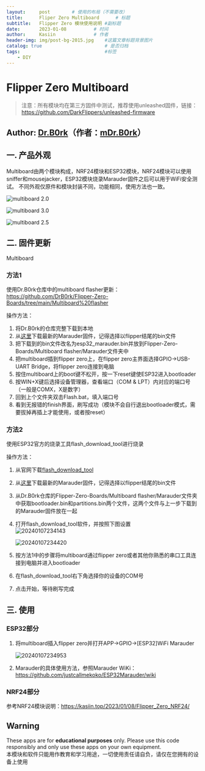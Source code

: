 ```yaml
---
layout:     post   		# 使用的布局（不需要改）
title:      Fliper Zero Multiboard		# 标题 
subtitle:   Flipper Zero 模块使用说明 #副标题
date:       2023-01-08			# 时间
author:     Kasiin 				# 作者
header-img: img/post-bg-2015.jpg 	#这篇文章标题背景图片
catalog: true 						# 是否归档
tags:								#标签
    - DIY
---
```

# Flipper Zero Multiboard

>注意：所有模块均在第三方固件中测试，推荐使用unleashed固件，链接：https://github.com/DarkFlippers/unleashed-firmware

## Author: [Dr.B0rk](https://github.com/DrB0rk/Flipper-Zero-Boards)（作者：[mDr.B0rk](https://github.com/DrB0rk/Flipper-Zero-Boards)）

## 一. 产品外观
Multiboard由两个模块构成，NRF24模块和ESP32模块，NRF24模块可以使用sniffer和mousejacker，ESP32模块烧录Marauder固件之后可以用于WiFi安全测试。
不同外观仅原件和模块封装不同，功能相同，使用方法也一致。  

![multiboard 2.0](https://raw.githubusercontent.com/Kasiin/images/main/multiboard%202.0.jpg)  

![multiboard 3.0](https://raw.githubusercontent.com/Kasiin/images/main/multiboard%203.0.jpg)  

![multiboard 2.5](https://raw.githubusercontent.com/Kasiin/images/main/multiboard%202.5.jpg)
## 二. 固件更新
Multiboard

### 方法1

使用Dr.B0rk仓库中的multiboard flasher更新：https://github.com/DrB0rk/Flipper-Zero-Boards/tree/main/Multiboard%20flasher

操作方法：
1. 将Dr.B0rk的仓库完整下载到本地
2. 从[这里](https://github.com/justcallmekoko/ESP32Marauder/releases)下载最新的Marauder固件，记得选择以flipper结尾的bin文件
3. 把下载到的bin文件改名为esp32_marauder.bin并放到Flipper-Zero-Boards/Multiboard flasher/Marauder文件夹中
4. 把multiboard插到flipper zero上，在flipper zero主界面选择GPIO->USB-UART Bridge，将flipper zero连接到电脑
5. 按住multiboard上的boot键不松开，按一下reset键使ESP32进入bootloader
6. 按WIN+X键后选择设备管理器，查看端口（COM & LPT）内对应的端口号（一般是COMX，X是数字）
7. 回到上个文件夹双击Flash.bat，填入端口号
8. 看到无报错的finish界面，刷写成功（模块不会自行退出bootloader模式，需要拔掉再插上才能使用，或者按reset）

### 方法2

使用ESP32官方的烧录工具flash_download_tool进行烧录

操作方法：
1. 从官网下载[flash_download_tool](https://www.espressif.com.cn/sites/default/files/tools/flash_download_tool_3.9.5_0.zip)
2. 从[这里](https://github.com/justcallmekoko/ESP32Marauder/releases)下载最新的Marauder固件，记得选择以flipper结尾的bin文件
3. 从Dr.B0rk仓库的Flipper-Zero-Boards/Multiboard flasher/Marauder文件夹中获取bootloader.bin和partitions.bin两个文件，这两个文件与上一步下载到的Marauder固件放在一起
4. 打开flash_download_tool软件，并按照下图设置  
   ![20240107234143](https://raw.githubusercontent.com/Kasiin/images/main/20240107234143.png)  

   ![20240107234420](https://raw.githubusercontent.com/Kasiin/images/main/20240107234420.png)  

5. 按方法1中的步骤将multiboard通过flipper zero或者其他你熟悉的串口工具连接到电脑并进入bootloader
6. 在flash_download_tool右下角选择你的设备的COM号
7. 点击开始，等待刷写完成


## 三. 使用


### ESP32部分
1. 将multiboard插入flipper zero并打开APP->GPIO->[ESP32]WiFi Marauder
   
   ![20240107234953](https://raw.githubusercontent.com/Kasiin/images/main/20240107234953.png)
2. Marauder的具体使用方法，参照Marauder WiKi：https://github.com/justcallmekoko/ESP32Marauder/wiki


### NRF24部分
参考NRF24模块说明：https://kasiin.top/2023/01/08/Flipper_Zero_NRF24/





## Warning
These apps are for **educational purposes** only. Please use this code responsibly and only use these apps on your own equipment.  
本模块和软件只能用作教育和学习用途，一切使用责任请自负，请仅在您拥有的设备上使用
